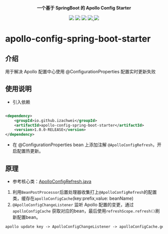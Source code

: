 <p align="center">
	<strong>一个基于 SpringBoot 的 Apollo Config Starter </strong>
</p>

<p align="center">
    <a>
        <img src="https://img.shields.io/badge/JDK-1.8+-green.svg" >
    </a>
    <a>
        <img src="https://img.shields.io/badge/SpringBoot-2.2.5.RELEASE-green.svg" >
    </a>
<a>
        <img src="https://img.shields.io/badge/SpringCloud-Hoxton.SR3-green.svg" >
    </a>
    <a href="https://www.jetbrains.com">
        <img src="https://img.shields.io/badge/IntelliJ%20IDEA-support-blue.svg" >
    </a>
    <a>
        <img src="https://img.shields.io/badge/License-Apache%202.0-blue.svg" >
    </a>
</p>

# apollo-config-spring-boot-starter

## 介绍

用于解决 Apollo 配置中心使用 @ConfigurationProperties 配置实时更新失败

## 使用说明

* 引入依赖

```xml

<dependency>
    <groupId>io.github.izachwei</groupId>
    <artifactId>apollo-config-spring-boot-starter</artifactId>
    <version>1.0.0-RELEASE</version>
</dependency>
```

* 在 @ConfigurationProperties bean 上添加注解 `@ApolloConfigRefresh`，开启配置热更新。

## 原理

* 参考核心类：[ApolloConfigRefresh.java](src%2Fmain%2Fjava%2Fcom%2Fizachwei%2Fapolloconfig%2Fautoconfig%2FApolloConfigRefresh.java)

1. 利用`BeanPostProcessor`后置处理器收集打上`@ApolloConfigRefresh`的配置类，缓存在`apolloConfigCache`(key:prefix,value:
   beanName)
2. `@ApolloConfigChangeListener` 监听 Apollo 配置的变更，通过 `apolloConfigCache` 获取对应的bean，最后使用`refreshScope.refresh()`刷新配置bean。

```html
apollo update key -> ApolloConfigChangeListener -> apolloConfigCache.get(configKey) -> refreshScope.refresh()
```
